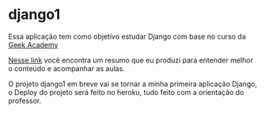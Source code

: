 # django1

Essa aplicação tem como objetivo estudar Django com base no curso da [Geek Academy](https://www.geekuniversity.com.br/)

[Nesse link](https://github.com/lisboamab/estudos-django.git) você encontra um resumo que eu produzi para entender melhor o conteúdo e acompanhar as aulas.

O projeto django1 em breve vai se tornar a minha primeira aplicação Django, o Deploy do projeto será feito no heroku, tudo feito com a orientação do professor.